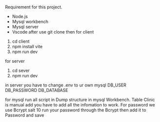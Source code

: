 Requirement for this project.
- Node.js
- Mysql workbench
- Mysql server
- Vscode
after use git clone then
for client
1. cd client
2. npm install vite
3. npm run dev

for server 

1. cd sever
2. npm run dev

in server you have to change .env to ur own mysql
DB_USER
DB_PASSWORD
DB_DATABASE

for mysql run all script in Dump structure in mysql Workbench.
Table Clinic is manual add you have to add all the infomation to work. For password we use Bcrypt salt 10
run your password through the Bcrypt then add it to Password and save
